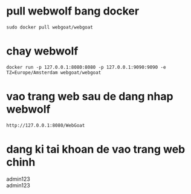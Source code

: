 # pull webwolf bang docker  
`sudo docker pull webgoat/webgoat`  

# chay webwolf  
`docker run -p 127.0.0.1:8080:8080 -p 127.0.0.1:9090:9090 -e TZ=Europe/Amsterdam webgoat/webgoat`  

# vao trang web sau de dang nhap webwolf  
`http://127.0.0.1:8080/WebGoat`  

# dang ki tai khoan de vao trang web chinh  
admin123  
admin123
